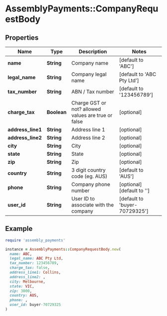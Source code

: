 # AssemblyPayments::CompanyRequestBody

## Properties

| Name | Type | Description | Notes |
| ---- | ---- | ----------- | ----- |
| **name** | **String** | Company name | [default to &#39;ABC&#39;] |
| **legal_name** | **String** | Company legal name | [default to &#39;ABC Pty Ltd&#39;] |
| **tax_number** | **String** | ABN / Tax number | [default to &#39;123456789&#39;] |
| **charge_tax** | **Boolean** | Charge GST or not? allowed values are true or false | [optional] |
| **address_line1** | **String** | Address line 1 | [optional] |
| **address_line2** | **String** | Address line 2 | [optional] |
| **city** | **String** | City | [optional] |
| **state** | **String** | State | [optional] |
| **zip** | **String** | Zip | [optional] |
| **country** | **String** | 3 digit country code (eg. AUS) | [default to &#39;AUS&#39;] |
| **phone** | **String** | Company phone number | [optional][default to &#39;&#39;] |
| **user_id** | **String** | User ID to associate with the company | [default to &#39;buyer-70729325&#39;] |

## Example

```ruby
require 'assembly_payments'

instance = AssemblyPayments::CompanyRequestBody.new(
  name: ABC,
  legal_name: ABC Pty Ltd,
  tax_number: 123456789,
  charge_tax: false,
  address_line1: Collins,
  address_line2: ,
  city: Melbourne,
  state: VIC,
  zip: 3000,
  country: AUS,
  phone: ,
  user_id: buyer-70729325
)
```

